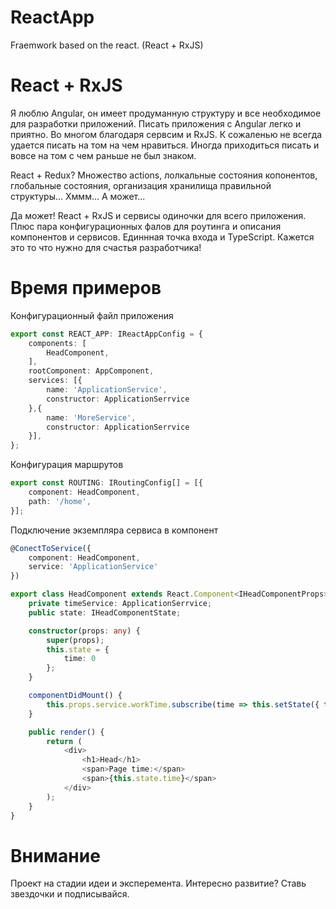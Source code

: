 # ReactApp
Fraemwork based on the react. (React + RxJS)

# React + RxJS
Я люблю Angular, он имеет продуманную структуру и все необходимое для разработки приложений.
Писать приложения с Angular легко и приятно. Во многом благодаря сервсим и RxJS.
К сожаленью не всегда удается писать на том на чем нравиться. 
Иногда приходиться писать и вовсе на том с чем раньше не был знаком.

React + Redux? 
Множество actions, лолкальные состояния копонентов, глобальные состояния, организация хранилища правильной структуры...
Хммм... А может...

Да может! React + RxJS и сервисы одиночки для всего приложения.
Плюс пара конфигурационных фалов для роутинга и описания компонентов и сервисов.
Единнная точка входа и TypeScript. Кажется это то что нужно для счастья разработчика!

# Время примеров
Конфигурационный файл приложения
```ts
export const REACT_APP: IReactAppConfig = {
    components: [
        HeadComponent,
    ],
    rootComponent: AppComponent,
    services: [{
        name: 'ApplicationService',
        constructor: ApplicationSerrvice
    },{
        name: 'MoreService',
        constructor: ApplicationSerrvice
    }],
};
```
Конфигурация маршрутов
```ts
export const ROUTING: IRoutingConfig[] = [{
    component: HeadComponent,
    path: '/home',
}];
```
Подключение экземпляра сервиса в компонент
```ts
@ConectToService({
    component: HeadComponent,
    service: 'ApplicationService'
})

export class HeadComponent extends React.Component<IHeadComponentProps> {
    private timeService: ApplicationSerrvice;
    public state: IHeadComponentState;

    constructor(props: any) {
        super(props);
        this.state = {
            time: 0
        };
    }

    componentDidMount() {
        this.props.service.workTime.subscribe(time => this.setState({ time: time}));
    }

    public render() {
        return (
            <div>
                <h1>Head</h1>
                <span>Page time:</span>
                <span>{this.state.time}</span>
            </div>
        );
    }
}
```

# Внимание
Проект на стадии идеи и эксперемента. Интересно развитие? Ставь звездочки и подписывайся.
